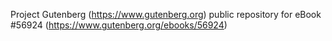 Project Gutenberg (https://www.gutenberg.org) public repository for
eBook #56924 (https://www.gutenberg.org/ebooks/56924)

